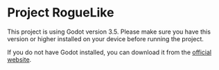 # Project RogueLike

This project is using Godot version 3.5. Please make sure you have this version or higher installed on your device before running the project.

If you do not have Godot installed, you can download it from the [official website](https://godotengine.org/).

